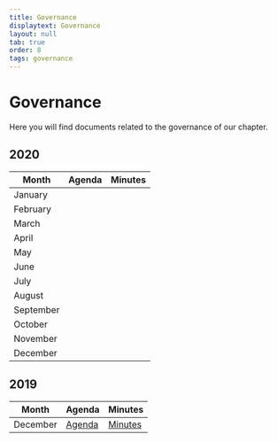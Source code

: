 ```yaml
---
title: Governance
displaytext: Governance
layout: null
tab: true
order: 8
tags: governance
---
```


# Governance

Here you will find documents related to the governance of our chapter.

## 2020

| Month | Agenda | Minutes |
| ----- | ------ | ------- |
| January | | |
| February | | |
| March | | |
| April | | |
| May | | |
| June | | |
| July | | |
| August | | |
| September | | |
| October | | |
| November | | |
| December | | |

## 2019

| Month | Agenda | Minutes |
| ----- | ------ | ------- |
| December | [Agenda](https://github.com/OWASP/www-chapter-portland/blob/master/governance-files/agenda-dec-2019.md) | [Minutes](https://github.com/OWASP/www-chapter-portland/blob/master/governance-files/minutes-dec-2019.md) |
